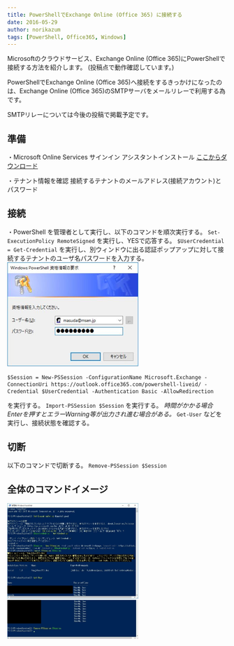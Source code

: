 ```yaml
---
title: PowerShellでExchange Online (Office 365) に接続する
date: 2016-05-29
author: norikazum
tags: [PowerShell, Office365, Windows]
---
```


Microsoftのクラウドサービス、Exchange Online (Office 365)にPowerShellで接続する方法を紹介します。
(投稿点で動作確認しています。)

PowerShellでExchange Online (Office 365)へ接続をするきっかけになったのは、Exchange Online (Office 365)のSMTPサーバをメールリレーで利用する為です。

SMTPリレーについては今後の投稿で掲載予定です。

## 準備
・Microsoft Online Services サインイン アシスタントインストール
 [ここからダウンロード](https://www.microsoft.com/ja-jp/download/details.aspx?id=28177)

・テナント情報を確認
接続するテナントのメールアドレス(接続アカウント)とパスワード

## 接続
・PowerShell を管理者として実行し、以下のコマンドを順次実行する。
`Set-ExecutionPolicy RemoteSigned` を実行し、YESで応答する。
`$UserCredential = Get-Credential` を実行し、別ウィンドウに出る認証ポップアップに対して接続するテナントのユーザ名パスワードを入力する。
<img src="images/connect-to-o365-with-powershell-1.jpg" alt="powershell-userid" width="300" height="237" class="alignnone size-medium wp-image-301" />
```
$Session = New-PSSession -ConfigurationName Microsoft.Exchange -ConnectionUri https://outlook.office365.com/powershell-liveid/ -Credential $UserCredential -Authentication Basic -AllowRedirection
```
を実行する。
`Import-PSSession $Session` を実行する。
*時間がかかる場合Enterを押すとエラーWarning等が出力され進む場合がある。*
`Get-User` などを実行し、接続状態を確認する。

## 切断
以下のコマンドで切断する。
`Remove-PSSession $Session`

## 全体のコマンドイメージ
 
<a href="images/connect-to-o365-with-powershell-2.jpg"><img src="images/connect-to-o365-with-powershell-2.jpg" alt="powershell-connect1" width="300" height="218" class="alignnone size-medium wp-image-302" /></a>
<a href="images/connect-to-o365-with-powershell-3.jpg"><img src="images/connect-to-o365-with-powershell-3.jpg" alt="powershell-connect2" width="300" height="89" class="alignnone size-medium wp-image-303" /></a>